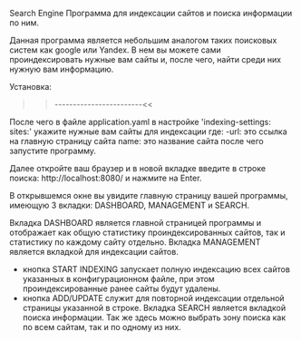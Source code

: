Search Engine
Программа для индексации сайтов и поиска информации по ним.

Данная программа является небольшим аналогом таких поисковых систем как google или Yandex. 
В нем вы можете сами проиндексировать нужные вам сайты и, после чего, найти среди них нужную вам информацию.

Установка:

>>------------------------<<

После чего в файле application.yaml в настройке 'indexing-settings: sites:' укажите нужные вам сайты для индексации где:
-url: это ссылка на главную страницу сайта
name: это название сайта
после чего запустите программу.

Далее откройте ваш браузер и в новой вкладке введите в строке поиска: http://localhost:8080/ и нажмите на Enter.

В открывшемся окне вы увидите главную страницу вашей программы, имеющую 3 вкладки:
DASHBOARD, MANAGEMENT и SEARCH.


Вкладка DASHBOARD является главной страницей программы и отображает как общую статистику проиндексированных сайтов, так и статистику по каждому сайту отдельно.
Вкладка MANAGEMENT является вкладкой для индексации сайтов.
- кнопка START INDEXING запускает полную индексацию всех сайтов указанных в конфигурационном файле, при этом проиндексированные ранее сайты будут удалены.
- кнопка ADD/UPDATE служит для повторной индексации отдельной страницы указанной в строке.
Вкладка SEARCH является вкладкой поиска информации. Так же здесь можно выбрать зону поиска как по всем сайтам, так и по одному из них.